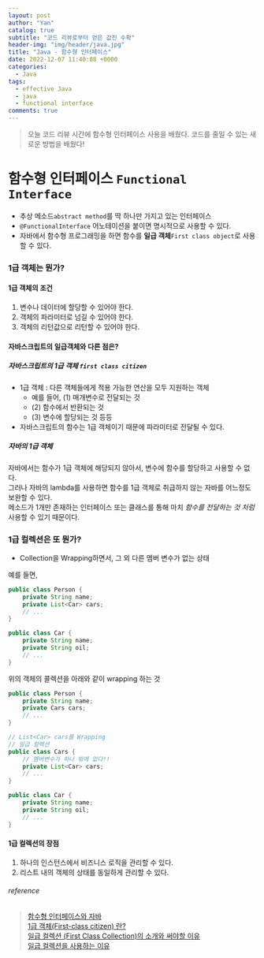 ```yaml
---
layout: post
author: "Yan"
catalog: true
subtitle: "코드 리뷰로부터 얻은 값진 수확"
header-img: "img/header/java.jpg"
title: "Java - 함수형 인터페이스"
date: 2022-12-07 11:40:08 +0000
categories:
  - Java
tags:
  - effective Java
  - java
  - functional interface
comments: true
---
```


> 오늘 코드 리뷰 시간에 함수형 인터페이스 사용을 배웠다. 코드를 줄일 수 있는 새로운 방법을 배웠다!

# 함수형 인터페이스 `Functional Interface`

- 추상 메소드`abstract method`를 딱 하나만 가지고 있는 인터페이스
- `@FunctionalInterface` 어노테이션을 붙이면 명시적으로 사용할 수 있다.
- 자바에서 함수형 프로그래밍을 하면 함수를 **일급 객체**`First class object`로 사용할 수 있다.

### 1급 객체는 뭔가?
#### 1급 객체의 조건
1. 변수나 데이터에 할당할 수 있어야 한다.
2. 객체의 파라미터로 넘길 수 있어야 한다.
3. 객체의 리턴값으로 리턴할 수 있어야 한다.

#### 자바스크립트의 일급객체와 다른 점은?
##### 자바스크립트의 1급 객체 `first class citizen`

- 1급 객체 : 다른 객체들에게 적용 가능한 연산을 모두 지원하는 객체
  - 예를 들어, (1) 매개변수로 전달되는 것
  - (2) 함수에서 반환되는 것
  - (3) 변수에 할당되는 것 등등 
- 자바스크립트의 함수는 1급 객체이기 때문에 파라미터로 전달될 수 있다.

##### 자바의 1급 객체
자바에서는 함수가 1급 객체에 해당되지 않아서, 변수에 함수를 할당하고 사용할 수 없다.  
그러나 자바의 lambda를 사용하면 함수를 1급 객체로 취급하지 않는 자바를 어느정도 보완할 수 있다.  
메소드가 1개만 존재하는 인터페이스 또는 클래스를 통해 마치 _함수를 전달하는 것 처럼_ 사용할 수 있기 때문이다.

### 1급 컬렉션은 또 뭔가?
- Collection을 Wrapping하면서, 그 외 다른 멤버 변수가 없는 상태

예를 들면,

```java
public class Person {
    private String name;
    private List<Car> cars;
    // ...
}

public class Car {
    private String name;
    private String oil;
    // ...
}
```

위의 객체의 콜렉션을 아래와 같이 wrapping 하는 것

```java
public class Person {
    private String name;
    private Cars cars;
    // ...
}

// List<Car> cars를 Wrapping
// 일급 컬렉션
public class Cars {
    // 멤버변수가 하나 밖에 없다!!
    private List<Car> cars;
    // ...
}

public class Car {
    private String name;
    private String oil;
    // ...
}
```

#### 1급 컬렉션의 장점
1. 하나의 인스턴스에서 비즈니스 로직을 관리할 수 있다.
2. 리스트 내의 객체의 상태를 동일하게 관리할 수 있다.


###### reference

> [함수형 인터페이스와 자바](https://catsbi.oopy.io/e980e4b7-fde3-4ceb-91f9-181ce2e7b507)  
> [1급 객체(First-class citizen) 란?](https://developer-cheol.tistory.com/42)  
> [일급 컬렉션 (First Class Collection)의 소개와 써야할 이유](https://jojoldu.tistory.com/412)  
> [일급 컬렉션을 사용하는 이유](https://tecoble.techcourse.co.kr/post/2020-05-08-First-Class-Collection/)